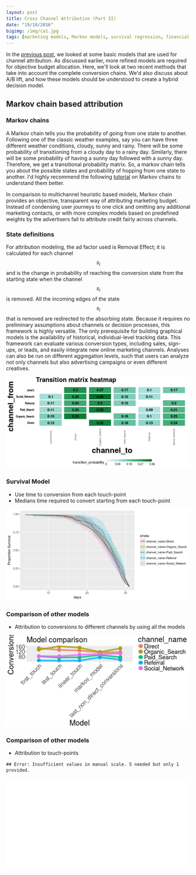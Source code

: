 ```yaml
---
layout: post
title: Cross Channel Attribution (Part II)
date: "19/10/2016"
bigimg: /img/ca1.jpg
tags: [marketing models, Markov models, survival regression, financial engineering]
---
```




In the [previous post](https://ahsanijaz.github.io/2016-10-19-channelAttribution/), we looked at some basic models that are used for channel attribution. As discussed earlier, more refined models are required for objective budget allocation. Here, we'll look at two recent methods that take into account the complete conversion chains. We'd also discuss about A/B lift, and how these models should be understood to create a hybrid decision model. 

## Markov chain based attribution

### Markov chains

A Markov chain tells you the probability of going from one state to another. Following one of the classic weather examples, say you can have three different weather conditions, cloudy, sunny and rainy. There will be some probability of transitioning from a cloudy day to a rainy day. Similarly, there will be some probability of having a sunny day followed with a sunny day. Therefore, we get a transitional probability matrix. So, a markov chain tells you about the possible states and probability of hopping from one state to another. I'd highly recommend the following [tutorial](http://setosa.io/ev/markov-chains/) on Markov chains to understand them better. 

In comparison to multichannel heuristic based models, Markov chain provides an objective, transparent way of attributing marketing budget. Instead of condensing user journeys to one click and omitting any additional marketing contacts, or with more complex models based on predefined weights by the advertisers fail to attribute credit fairly across channels.

### State definitions 

For attribution modeling, the ad factor used is Removal Effect; it is calculated for each channel $$ s_i $$ and is the
change in probability of reaching the conversion state from the starting state when the channel $$ s_i $$ is removed. All the incoming edges of the state $$ s_i $$ that is removed are redirected to the absorbing state. 
Because it requires no preliminary assumptions about channels or decision processes,
this framework is highly versatile. The only prerequisite for building graphical models is the
availability of historical, individual-level tracking data. This framework can evaluate various
conversion types, including sales, sign-ups, or leads, and easily integrate new online
marketing channels. Analyses can also be run on different aggregation levels, such that users can
analyze not only channels but also advertising campaigns or even different creatives.


![plot of chunk unnamed-chunk-1](/figure/source/2016-10-21-ChannelAttribution/unnamed-chunk-1-1.png)

### Survival Model

- Use time to conversion from each touch-point
- Medians time required to convert starting from each touch-point 

![plot of chunk unnamed-chunk-2](/figure/source/2016-10-21-ChannelAttribution/unnamed-chunk-2-1.png)


### Comparison of other models

- Attribution to conversions to different channels by using all the models

![plot of chunk unnamed-chunk-3](/figure/source/2016-10-21-ChannelAttribution/unnamed-chunk-3-1.png)

### Comparison of other models

- Attribution to touch-points


```
## Error: Insufficient values in manual scale. 5 needed but only 1 provided.
```

![plot of chunk unnamed-chunk-4](/figure/source/2016-10-21-ChannelAttribution/unnamed-chunk-4-1.png)

